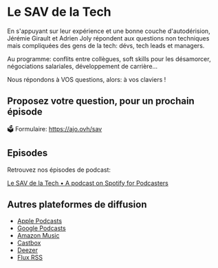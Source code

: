 # Le SAV de la Tech

En s'appuyant sur leur expérience et une bonne couche d'autodérision, Jérémie Girault et Adrien Joly répondent aux questions non techniques mais compliquées des gens de la tech: dévs, tech leads et managers.

Au programme: conflits entre collègues, soft skills pour les désamorcer, négociations salariales, développement de carrière...

Nous répondons à VOS questions, alors: à vos claviers !

## Proposez votre question, pour un prochain épisode

🗳️ Formulaire: https://ajo.ovh/sav

## Episodes

Retrouvez nos épisodes de podcast:

[Le SAV de la Tech • A podcast on Spotify for Podcasters](https://podcasters.spotify.com/pod/show/sav-de-la-tech)

## Autres plateformes de diffusion

- [Apple Podcasts](https://podcasts.apple.com/fr/podcast/le-sav-de-la-tech/id1708804759)
- [Google Podcasts](https://podcasts.google.com/feed/aHR0cHM6Ly9hbmNob3IuZm0vcy9lN2E2N2QxYy9wb2RjYXN0L3Jzcw)
- [Amazon Music](https://q4k0kx5j.r.us-east-1.awstrack.me/L0/https:%2F%2Fmusic.amazon.fr%2Fpodcasts%2Fbf2a6740-41c3-4656-8e71-fb110d2e2e45/1/0100018ac7b3ecfc-c75e42f3-be91-4586-b3e8-75f37771f0ea-000000/q9h0eOG6kuYd6cixpWobMkbs2k0=340)
- [Castbox](https://castbox.fm/channel/id5603374)
- [Deezer](https://www.deezer.com/fr/show/1000299561)
- [Flux RSS](https://anchor.fm/s/e7a67d1c/podcast/rss)
